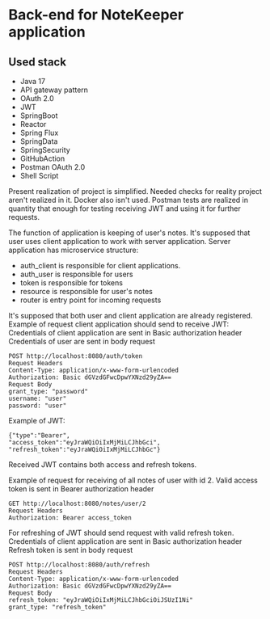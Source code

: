 # **Back-end for NoteKeeper application**

## **Used stack**
- Java 17
- API gateway pattern
- OAuth 2.0
- JWT
- SpringBoot
- Reactor
- Spring Flux
- SpringData
- SpringSecurity
- GitHubAction
- Postman OAuth 2.0
- Shell Script

Present realization of project is simplified. Needed checks for reality project aren't realized in it. 
Docker also isn't used. 
Postman tests are realized in quantity that enough for testing receiving JWT and using it for further requests.

The function of application is keeping of user's notes. 
It's supposed that user uses client application to work with server application. 
Server application has microservice structure:
- auth_client is responsible for client applications.
- auth_user is responsible for users
- token is responsible for tokens
- resource is responsible for user's notes
- router is entry point for incoming requests

It's supposed that both user and client application are already registered.
Example of request client application should send to receive JWT:
Credentials of client application are sent in Basic authorization header
Credentials of user are sent in body request

```
POST http://localhost:8080/auth/token
Request Headers
Content-Type: application/x-www-form-urlencoded
Authorization: Basic dGVzdGFwcDpwYXNzd29yZA==
Request Body
grant_type: "password"
username: "user"
password: "user"
```

Example of JWT:
```
{"type":"Bearer",
"access_token":"eyJraWQiOiIxMjMiLCJhbGci",
"refresh_token":"eyJraWQiOiIxMjMiLCJhbGc"}
```
Received JWT contains both access and refresh tokens.

Example of request for receiving of all notes of user with id 2.
Valid access token is sent in Bearer authorization header

```
GET http://localhost:8080/notes/user/2
Request Headers
Authorization: Bearer access_token
```

For refreshing of JWT should send request with valid refresh token. 
Credentials of client application are sent in Basic authorization header
Refresh token is sent in body request

```
POST http://localhost:8080/auth/refresh
Request Headers
Content-Type: application/x-www-form-urlencoded
Authorization: Basic dGVzdGFwcDpwYXNzd29yZA==
Request Body
refresh_token: "eyJraWQiOiIxMjMiLCJhbGciOiJSUzI1Ni"
grant_type: "refresh_token"
```

